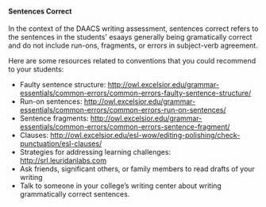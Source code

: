 #### Sentences Correct

In the context of the DAACS writing assessment, sentences correct refers to the sentences in the students' esaays generally being gramatically correct and do not include run-ons, fragments, or errors in subject-verb agreement. 

Here are some resources related to conventions that you could recommend to your students:

* Faulty sentence structure: http://owl.excelsior.edu/grammar-essentials/common-errors/common-errors-faulty-sentence-structure/
* Run-on sentences: http://owl.excelsior.edu/grammar-essentials/common-errors/common-errors-run-on-sentences/
* Sentence fragments: http://owl.excelsior.edu/grammar-essentials/common-errors/common-errors-sentence-fragment/
* Clauses: http://owl.excelsior.edu/esl-wow/editing-polishing/check-punctuation/esl-clauses/
* Strategies for addressing learning challenges: http://srl.leuridanlabs.com
* Ask friends, significant others, or family members to read drafts of your writing
* Talk to someone in your college’s writing center about writing grammatically correct sentences.
